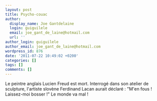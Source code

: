 ```yaml
---
layout: post
title: Psycho-couac
author:
  display_name: Joe Gantdelaine
  login: guiguilele
  email: joe_gant_de_laine@hotmail.com
  url: ''
author_login: guiguilele
author_email: joe_gant_de_laine@hotmail.com
wordpress_id: 876
date: '2011-07-22 10:49:02 +0200'
categories: []
tags: []
comments: []
---
```

Le peintre anglais Lucien Freud est mort. Interrogé dans son atelier de sculpture, l'artiste slovène Ferdinand Lacan aurait déclaré : "M'en fous ! Laissez-moi bosser !" Le monde va mal !
